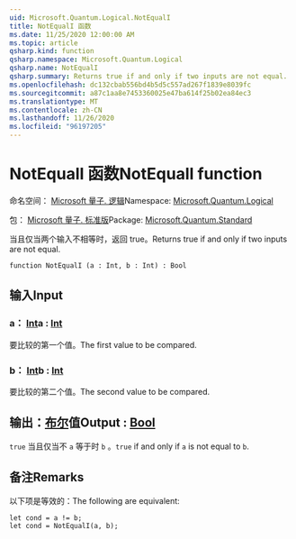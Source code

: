 ```yaml
---
uid: Microsoft.Quantum.Logical.NotEqualI
title: NotEqualI 函数
ms.date: 11/25/2020 12:00:00 AM
ms.topic: article
qsharp.kind: function
qsharp.namespace: Microsoft.Quantum.Logical
qsharp.name: NotEqualI
qsharp.summary: Returns true if and only if two inputs are not equal.
ms.openlocfilehash: dc132cbab556bd4b5d5c557ad267f1839e8039fc
ms.sourcegitcommit: a87c1aa8e7453360025e47ba614f25b02ea84ec3
ms.translationtype: MT
ms.contentlocale: zh-CN
ms.lasthandoff: 11/26/2020
ms.locfileid: "96197205"
---
```

# <a name="notequali-function"></a><span data-ttu-id="3775e-102">NotEqualI 函数</span><span class="sxs-lookup"><span data-stu-id="3775e-102">NotEqualI function</span></span>

<span data-ttu-id="3775e-103">命名空间： [Microsoft 量子. 逻辑](xref:Microsoft.Quantum.Logical)</span><span class="sxs-lookup"><span data-stu-id="3775e-103">Namespace: [Microsoft.Quantum.Logical](xref:Microsoft.Quantum.Logical)</span></span>

<span data-ttu-id="3775e-104">包： [Microsoft 量子. 标准版](https://nuget.org/packages/Microsoft.Quantum.Standard)</span><span class="sxs-lookup"><span data-stu-id="3775e-104">Package: [Microsoft.Quantum.Standard](https://nuget.org/packages/Microsoft.Quantum.Standard)</span></span>


<span data-ttu-id="3775e-105">当且仅当两个输入不相等时，返回 true。</span><span class="sxs-lookup"><span data-stu-id="3775e-105">Returns true if and only if two inputs are not equal.</span></span>

```qsharp
function NotEqualI (a : Int, b : Int) : Bool
```


## <a name="input"></a><span data-ttu-id="3775e-106">输入</span><span class="sxs-lookup"><span data-stu-id="3775e-106">Input</span></span>

### <a name="a--int"></a><span data-ttu-id="3775e-107">a： [Int](xref:microsoft.quantum.lang-ref.int)</span><span class="sxs-lookup"><span data-stu-id="3775e-107">a : [Int](xref:microsoft.quantum.lang-ref.int)</span></span>

<span data-ttu-id="3775e-108">要比较的第一个值。</span><span class="sxs-lookup"><span data-stu-id="3775e-108">The first value to be compared.</span></span>


### <a name="b--int"></a><span data-ttu-id="3775e-109">b： [Int](xref:microsoft.quantum.lang-ref.int)</span><span class="sxs-lookup"><span data-stu-id="3775e-109">b : [Int](xref:microsoft.quantum.lang-ref.int)</span></span>

<span data-ttu-id="3775e-110">要比较的第二个值。</span><span class="sxs-lookup"><span data-stu-id="3775e-110">The second value to be compared.</span></span>



## <a name="output--bool"></a><span data-ttu-id="3775e-111">输出：[布尔](xref:microsoft.quantum.lang-ref.bool)值</span><span class="sxs-lookup"><span data-stu-id="3775e-111">Output : [Bool](xref:microsoft.quantum.lang-ref.bool)</span></span>

<span data-ttu-id="3775e-112">`true` 当且仅当不 `a` 等于时 `b` 。</span><span class="sxs-lookup"><span data-stu-id="3775e-112">`true` if and only if `a` is not equal to `b`.</span></span>

## <a name="remarks"></a><span data-ttu-id="3775e-113">备注</span><span class="sxs-lookup"><span data-stu-id="3775e-113">Remarks</span></span>

<span data-ttu-id="3775e-114">以下项是等效的：</span><span class="sxs-lookup"><span data-stu-id="3775e-114">The following are equivalent:</span></span>

```Q#
let cond = a != b;
let cond = NotEqualI(a, b);
```